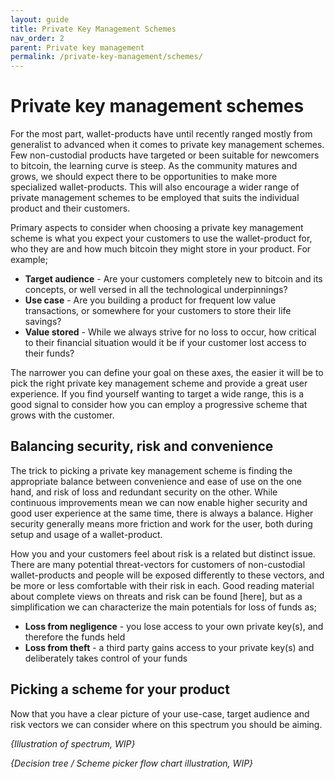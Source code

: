 ```yaml
---
layout: guide
title: Private Key Management Schemes
nav_order: 2
parent: Private key management
permalink: /private-key-management/schemes/
---
```


# Private key management schemes

For the most part, wallet-products have until recently ranged mostly from generalist to advanced when it comes to private key management schemes. Few non-custodial products have targeted or been suitable for newcomers to bitcoin, the learning curve is steep. As the community matures and grows, we should expect there to be opportunities to make more specialized wallet-products. This will also encourage a wider range of private management schemes to be employed that suits the individual product and their customers.

Primary aspects to consider when choosing a private key management scheme is what you expect your customers to use the wallet-product for, who they are and how much bitcoin they might store in your product. For example;


* **Target audience** - Are your customers completely new to bitcoin and its concepts, or well versed in all the technological underpinnings?
* **Use case** - Are you building a product for frequent low value transactions, or somewhere for your customers to store their life savings?
* **Value stored** - While we always strive for no loss to occur, how critical to their financial situation would it be if your customer lost access to their funds?


The narrower you can define your goal on these axes, the easier it will be to pick the right private key management scheme and provide a great user experience. If you find yourself wanting to target a wide range, this is a good signal to consider how you can employ a progressive scheme that grows with the customer. 

## Balancing security, risk and convenience

The trick to picking a private key management scheme is finding the appropriate balance between convenience and ease of use on the one hand, and risk of loss and redundant security on the other. While continuous improvements mean we can now enable higher security and good user experience at the same time, there is always a balance. Higher security generally means more friction and work for the user, both during setup and usage of a wallet-product. 

How you and your customers feel about risk is a related but distinct issue. There are many potential threat-vectors for customers of non-custodial wallet-products and people will be exposed differently to these vectors, and be more or less comfortable with their risk in each.
Good reading material about complete views on threats and risk can be found [here], but as a simplification we can characterize the main potentials for loss of funds as;

* **Loss from negligence** - you lose access to your own private key(s), and therefore the funds held
* **Loss from theft** - a third party gains access to your private key(s) and deliberately takes control of your funds

## Picking a scheme for your product

Now that you have a clear picture of your use-case, target audience and risk vectors we can consider where on this spectrum you should be aiming. 

*{Illustration of spectrum, WIP}*

*{Decision tree / Scheme picker flow chart illustration, WIP}*